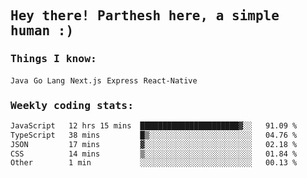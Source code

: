 <samp>
    <h2>Hey there! Parthesh here, a simple human :)</h2>
    <h3>Things I know: </h3>
    <code>Java</code> <code>Go Lang</code> <code>Next.js</code> <code>Express</code> <code>React-Native</code>
    <h3>Weekly coding stats:</h3>
<!--START_SECTION:waka-->

```txt
JavaScript   12 hrs 15 mins  ██████████████████████▓░░   91.09 %
TypeScript   38 mins         █▒░░░░░░░░░░░░░░░░░░░░░░░   04.76 %
JSON         17 mins         ▓░░░░░░░░░░░░░░░░░░░░░░░░   02.18 %
CSS          14 mins         ▒░░░░░░░░░░░░░░░░░░░░░░░░   01.84 %
Other        1 min           ░░░░░░░░░░░░░░░░░░░░░░░░░   00.13 %
```

<!--END_SECTION:waka-->
</samp>
